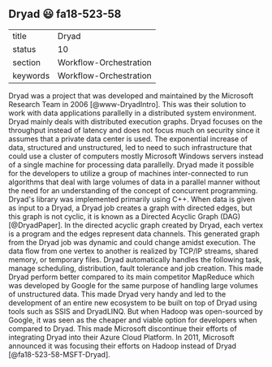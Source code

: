 ## Dryad :smiley: fa18-523-58


|          |                        |
| -------- | ---------------------- |
| title    | Dryad                  | 
| status   | 10                     |
| section  | Workflow-Orchestration |
| keywords | Workflow-Orchestration |


Dryad was a project that was developed and maintained by the Microsoft Research Team in 2006 [@www-DryadIntro]. This was their solution to work with data applications parallelly in a distributed system environment. Dryad mainly deals with distributed execution graphs. Dryad focuses on the throughput instead of latency and does not focus much on security since it assumes that a private data center is used. The exponential increase of data, structured and unstructured, led to need to such infrastructure that could use a cluster of computers mostly Microsoft Windows servers instead of a single machine for processing data parallelly. Dryad made it possible for the developers to utilize a group of machines inter-connected to run algorithms that deal with large volumes of data in a parallel manner without the need for an understanding of the concept of concurrent programming. Dryad's library was implemented primarily using C++. When data is given as input to a Dryad, a Dryad job creates a graph with directed edges, but this graph is not cyclic, it is known as a Directed Acyclic Graph (DAG) [@DryadPaper]. In the directed acyclic graph created by Dryad, each vertex is a program and the edges represent data channels. This generated graph from the Dryad job was dynamic and could change amidst execution. The data flow from one vertex to another is realized by TCP/IP streams, shared memory, or temporary files. Dryad automatically handles the following task, manage scheduling, distribution, fault tolerance and job creation. This made Dryad perform better compared to its main competitor MapReduce which was developed by Google for the same purpose of handling large volumes of unstructured data. This made Dryad very handy and led to the development of an entire new ecosystem to be built on top of Dryad using tools such as SSIS and DryadLINQ. But when Hadoop was open-sourced by Google, it was seen as the cheaper and viable option for developers when compared to Dryad. This made Microsoft discontinue their efforts of integrating Dryad into their Azure Cloud Platform. In 2011, Microsoft announced it was focusing their efforts on Hadoop instead of Dryad [@fa18-523-58-MSFT-Dryad].

    
